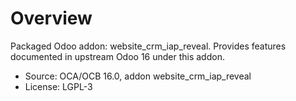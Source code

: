 # Overview

Packaged Odoo addon: website_crm_iap_reveal. Provides features documented in upstream Odoo 16 under this addon.

- Source: OCA/OCB 16.0, addon website_crm_iap_reveal
- License: LGPL-3
